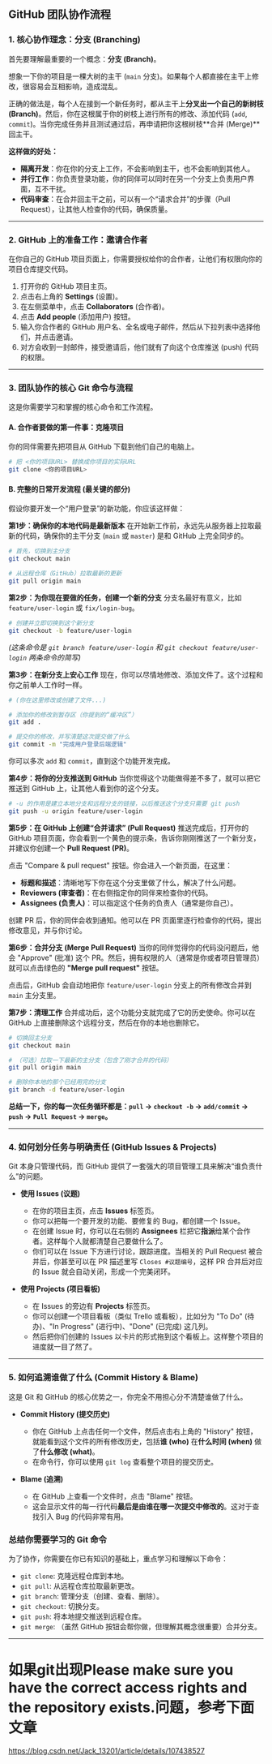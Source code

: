 ## GitHub 团队协作流程
### 1\. 核心协作理念：分支 (Branching)

首先要理解最重要的一个概念：**分支 (Branch)**。

想象一下你的项目是一棵大树的主干 (`main` 分支)。如果每个人都直接在主干上修改，很容易会互相影响，造成混乱。

正确的做法是，每个人在接到一个新任务时，都从主干上**分叉出一个自己的新树枝 (Branch)**。然后，你在这根属于你的树枝上进行所有的修改、添加代码 (`add`, `commit`)。当你完成任务并且测试通过后，再申请把你这根树枝\*\*合并 (Merge)\*\*回主干。

**这样做的好处：**

  * **隔离开发**：你在你的分支上工作，不会影响到主干，也不会影响到其他人。
  * **并行工作**：你负责登录功能，你的同伴可以同时在另一个分支上负责用户界面，互不干扰。
  * **代码审查**：在合并回主干之前，可以有一个“请求合并”的步骤（Pull Request），让其他人检查你的代码，确保质量。

-----

### 2\. GitHub 上的准备工作：邀请合作者

在你自己的 GitHub 项目页面上，你需要授权给你的合作者，让他们有权限向你的项目仓库提交代码。

1.  打开你的 GitHub 项目主页。
2.  点击右上角的 **Settings** (设置)。
3.  在左侧菜单中，点击 **Collaborators** (合作者)。
4.  点击 **Add people** (添加用户) 按钮。
5.  输入你合作者的 GitHub 用户名、全名或电子邮件，然后从下拉列表中选择他们，并点击邀请。
6.  对方会收到一封邮件，接受邀请后，他们就有了向这个仓库推送 (push) 代码的权限。

-----

### 3\. 团队协作的核心 Git 命令与流程

这是你需要学习和掌握的核心命令和工作流程。

#### A. 合作者要做的第一件事：克隆项目

你的同伴需要先把项目从 GitHub 下载到他们自己的电脑上。

```bash
# 把 <你的项目URL> 替换成你项目的实际URL
git clone <你的项目URL>
```

#### B. 完整的日常开发流程 (最关键的部分)

假设你要开发一个“用户登录”的新功能，你应该这样做：

**第1步：确保你的本地代码是最新版本**
在开始新工作前，永远先从服务器上拉取最新的代码，确保你的主干分支 (`main` 或 `master`) 是和 GitHub 上完全同步的。

```bash
# 首先，切换到主分支
git checkout main

# 从远程仓库（GitHub）拉取最新的更新
git pull origin main
```

**第2步：为你现在要做的任务，创建一个新的分支**
分支名最好有意义，比如 `feature/user-login` 或 `fix/login-bug`。

```bash
# 创建并立即切换到这个新分支
git checkout -b feature/user-login
```

*(这条命令是 `git branch feature/user-login` 和 `git checkout feature/user-login` 两条命令的简写)*

**第3步：在新分支上安心工作**
现在，你可以尽情地修改、添加文件了。这个过程和你之前单人工作时一样。

```bash
# (你在这里修改或创建了文件...)

# 添加你的修改到暂存区（你提到的“缓冲区”）
git add .

# 提交你的修改，并写清楚这次提交做了什么
git commit -m "完成用户登录后端逻辑"
```

你可以多次 `add` 和 `commit`，直到这个功能开发完成。

**第4步：将你的分支推送到 GitHub**
当你觉得这个功能做得差不多了，就可以把它推送到 GitHub 上，让其他人看到你的这个分支。

```bash
# -u 的作用是建立本地分支和远程分支的链接，以后推送这个分支只需要 git push
git push -u origin feature/user-login
```

**第5步：在 GitHub 上创建“合并请求” (Pull Request)**
推送完成后，打开你的 GitHub 项目页面，你会看到一个黄色的提示条，告诉你刚刚推送了一个新分支，并建议你创建一个 **Pull Request (PR)**。

点击 "Compare & pull request" 按钮。你会进入一个新页面，在这里：

  * **标题和描述**：清晰地写下你在这个分支里做了什么，解决了什么问题。
  * **Reviewers (审查者)**：在右侧指定你的同伴来检查你的代码。
  * **Assignees (负责人)**：可以指定这个任务的负责人（通常是你自己）。

创建 PR 后，你的同伴会收到通知。他可以在 PR 页面里逐行检查你的代码，提出修改意见，并与你讨论。

**第6步：合并分支 (Merge Pull Request)**
当你的同伴觉得你的代码没问题后，他会 "Approve" (批准) 这个 PR。然后，拥有权限的人（通常是你或者项目管理员）就可以点击绿色的 **"Merge pull request"** 按钮。

点击后，GitHub 会自动地把你 `feature/user-login` 分支上的所有修改合并到 `main` 主分支里。

**第7步：清理工作**
合并成功后，这个功能分支就完成了它的历史使命。你可以在 GitHub 上直接删除这个远程分支，然后在你的本地也删除它。

```bash
# 切换回主分支
git checkout main

# （可选）拉取一下最新的主分支（包含了刚才合并的代码）
git pull origin main

# 删除你本地的那个已经用完的分支
git branch -d feature/user-login
```

**总结一下，你的每一次任务循环都是：`pull` -\> `checkout -b` -\> `add/commit` -\> `push` -\> `Pull Request` -\> `merge`。**

-----

### 4\. 如何划分任务与明确责任 (GitHub Issues & Projects)

Git 本身只管理代码，而 GitHub 提供了一套强大的项目管理工具来解决“谁负责什么”的问题。

  * **使用 Issues (议题)**

      * 在你的项目主页，点击 **Issues** 标签页。
      * 你可以把每一个要开发的功能、要修复的 Bug，都创建一个 Issue。
      * 在创建 Issue 时，你可以在右侧的 **Assignees** 栏把它**指派**给某个合作者。这样每个人就都清楚自己要做什么了。
      * 你们可以在 Issue 下方进行讨论，跟踪进度。当相关的 Pull Request 被合并后，你甚至可以在 PR 描述里写 `Closes #议题编号`，这样 PR 合并后对应的 Issue 就会自动关闭，形成一个完美闭环。

  * **使用 Projects (项目看板)**

      * 在 Issues 的旁边有 **Projects** 标签页。
      * 你可以创建一个项目看板（类似 Trello 或看板），比如分为 "To Do" (待办)、"In Progress" (进行中)、"Done" (已完成) 这几列。
      * 然后把你们创建的 Issues 以卡片的形式拖到这个看板上。这样整个项目的进度就一目了然了。

-----

### 5\. 如何追溯谁做了什么 (Commit History & Blame)

这是 Git 和 GitHub 的核心优势之一，你完全不用担心分不清楚谁做了什么。

  * **Commit History (提交历史)**

      * 你在 GitHub 上点击任何一个文件，然后点击右上角的 "History" 按钮，就能看到这个文件的所有修改历史，包括**谁 (who)** 在**什么时间 (when)** 做了**什么修改 (what)**。
      * 在命令行，你可以使用 `git log` 查看整个项目的提交历史。

  * **Blame (追溯)**

      * 在 GitHub 上查看一个文件时，点击 "Blame" 按钮。
      * 这会显示文件的每一行代码**最后是由谁在哪一次提交中修改的**。这对于查找引入 Bug 的代码非常有用。

### 总结你需要学习的 Git 命令

为了协作，你需要在你已有知识的基础上，重点学习和理解以下命令：

  * `git clone`: 克隆远程仓库到本地。
  * `git pull`: 从远程仓库拉取最新更改。
  * `git branch`: 管理分支（创建、查看、删除）。
  * `git checkout`: 切换分支。
  * `git push`: 将本地提交推送到远程仓库。
  * `git merge`: （虽然 GitHub 按钮会帮你做，但理解其概念很重要）合并分支。
---
# 如果git出现Please make sure you have the correct access rights and the repository exists.问题，参考下面文章
https://blog.csdn.net/Jack_13201/article/details/107438527